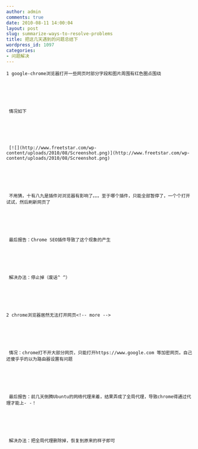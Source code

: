```yaml
---
author: admin
comments: true
date: 2010-08-11 14:00:04
layout: post
slug: summarize-ways-to-resolve-problems
title: 把这几天遇到的问题总结下
wordpress_id: 1097
categories:
- 问题解决
---
```



	1 google-chrome浏览器打开一些网页时部分字段和图片周围有红色圈点围绕






	 情况如下






	 [![](http://www.freetstar.com/wp-content/uploads/2010/08/Screenshot.png)](http://www.freetstar.com/wp-content/uploads/2010/08/Screenshot.png)






	 不用猜，十有八九是插件对浏览器有影响了。。。至于哪个插件，只能全部暂停了，一个个打开试试，然后刷新网页了






	 最后报告：Chrome SEO插件导致了这个现象的产生






	 解决办法：停止掉（废话^ ^）






	2 chrome浏览器居然无法打开网页<!-- more -->






	 情况：chrome打不开大部分网页，只能打开https://www.google.com 等加密网页。自己还傻乎乎的以为路由器设置有问题






	 最后报告：前几天倒腾Ubuntu的网络代理来着，结果弄成了全局代理，导致chrome得通过代理才能上- -！






	 解决办法：把全局代理删除掉，恢复到原来的样子即可




